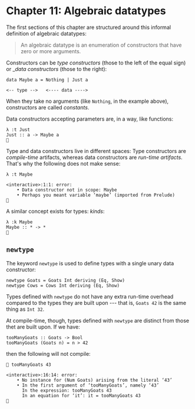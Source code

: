 # Chapter 11: Algebraic datatypes

The first sections of this chapter are structured around this informal
definition of algebraic datatypes:

> An algebraic datatype is an enumeration of constructors that have
> zero or more arguments.

Constructors can be _type constructors_ (those to the left of the
equal sign) or __data constructors_ (those to the right):

    data Maybe a = Nothing | Just a

    <-- type -->   <---- data ---->

When they take no arguments (like `Nothing`, in the example above),
constructors are called _constants_.

Data constructors accepting parameters are, in a way, like functions:

    λ :t Just
    Just :: a -> Maybe a
    

Type and data constructors live in different spaces: Type constructors
are _compile-time_ artifacts, whereas data constructors are _run-time
artifacts_. That's why the following does not make sense:

    λ :t Maybe

    <interactive>:1:1: error:
        • Data constructor not in scope: Maybe
        • Perhaps you meant variable ‘maybe’ (imported from Prelude)
    

A similar concept exists for types: _kinds_:

    λ :k Maybe
    Maybe :: * -> *
    


## `newtype`

The keyword `newtype` is used to define types with a single unary data
constructor:

    newtype Goats = Goats Int deriving (Eq, Show)
	newtype Cows = Cows Int deriving (Eq, Show)

Types defined with `newtype` do not have any extra run-time overhead
compared to the types they are built upon --- that is, `Goats 42` is
the same thing as `Int 32`.

At compile-time, though, types defined with `newtype` are distinct
from those thet are built upon. If we have:

    tooManyGoats :: Goats -> Bool
	tooManyGoats (Goats n) = n > 42

then the following will not compile:

     tooManyGoats 43

    <interactive>:16:14: error:
        • No instance for (Num Goats) arising from the literal ‘43’
        • In the first argument of ‘tooManyGoats’, namely ‘43’
          In the expression: tooManyGoats 43
          In an equation for ‘it’: it = tooManyGoats 43
    
